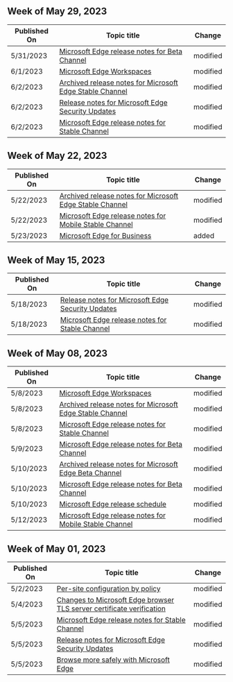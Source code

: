 <!-- This file is generated automatically each week. Changes made to this file will be overwritten.-->



## Week of May 29, 2023


| Published On |Topic title | Change |
|------|------------|--------|
| 5/31/2023 | [Microsoft Edge release notes for Beta Channel](/DeployEdge/microsoft-edge-relnote-beta-channel) | modified |
| 6/1/2023 | [Microsoft Edge Workspaces](/DeployEdge/microsoft-edge-workspaces) | modified |
| 6/2/2023 | [Archived release notes for Microsoft Edge Stable Channel](/DeployEdge/microsoft-edge-relnote-archive-stable-channel) | modified |
| 6/2/2023 | [Release notes for Microsoft Edge Security Updates](/DeployEdge/microsoft-edge-relnotes-security) | modified |
| 6/2/2023 | [Microsoft Edge release notes for Stable Channel](/DeployEdge/microsoft-edge-relnote-stable-channel) | modified |


## Week of May 22, 2023


| Published On |Topic title | Change |
|------|------------|--------|
| 5/22/2023 | [Archived release notes for Microsoft Edge Stable Channel](/DeployEdge/microsoft-edge-relnote-archive-mobile-stable-channel) | modified |
| 5/22/2023 | [Microsoft Edge release notes for Mobile Stable Channel](/DeployEdge/microsoft-edge-relnote-mobile-stable-channel) | modified |
| 5/23/2023 | [Microsoft Edge for Business](/DeployEdge/microsoft-edge-for-business) | added |


## Week of May 15, 2023


| Published On |Topic title | Change |
|------|------------|--------|
| 5/18/2023 | [Release notes for Microsoft Edge Security Updates](/DeployEdge/microsoft-edge-relnotes-security) | modified |
| 5/18/2023 | [Microsoft Edge release notes for Stable Channel](/DeployEdge/microsoft-edge-relnote-stable-channel) | modified |


## Week of May 08, 2023


| Published On |Topic title | Change |
|------|------------|--------|
| 5/8/2023 | [Microsoft Edge Workspaces](/DeployEdge/microsoft-edge-workspaces) | modified |
| 5/8/2023 | [Archived release notes for Microsoft Edge Stable Channel](/DeployEdge/microsoft-edge-relnote-archive-stable-channel) | modified |
| 5/8/2023 | [Microsoft Edge release notes for Stable Channel](/DeployEdge/microsoft-edge-relnote-stable-channel) | modified |
| 5/9/2023 | [Microsoft Edge release notes for Beta Channel](/DeployEdge/microsoft-edge-relnote-beta-channel) | modified |
| 5/10/2023 | [Archived release notes for Microsoft Edge Beta Channel](/DeployEdge/microsoft-edge-relnote-archive-beta-channel) | modified |
| 5/10/2023 | [Microsoft Edge release notes for Beta Channel](/DeployEdge/microsoft-edge-relnote-beta-channel) | modified |
| 5/10/2023 | [Microsoft Edge release schedule](/DeployEdge/microsoft-edge-release-schedule) | modified |
| 5/12/2023 | [Microsoft Edge release notes for Mobile Stable Channel](/DeployEdge/microsoft-edge-relnote-mobile-stable-channel) | modified |


## Week of May 01, 2023


| Published On |Topic title | Change |
|------|------------|--------|
| 5/2/2023 | [Per-site configuration by policy](/DeployEdge/per-site-configuration-by-policy) | modified |
| 5/4/2023 | [Changes to Microsoft Edge browser TLS server certificate verification](/DeployEdge/microsoft-edge-security-cert-verification) | modified |
| 5/5/2023 | [Microsoft Edge release notes for Stable Channel](/DeployEdge/microsoft-edge-relnote-stable-channel) | modified |
| 5/5/2023 | [Release notes for Microsoft Edge Security Updates](/DeployEdge/microsoft-edge-relnotes-security) | modified |
| 5/5/2023 | [Browse more safely with Microsoft Edge](/DeployEdge/microsoft-edge-security-browse-safer) | modified |
